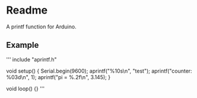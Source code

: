 # Readme

A printf function for Arduino.


## Example

'''
include "aprintf.h"

void setup()
{
  Serial.begin(9600);
  aprintf("%10s\n", "test");
  aprintf("counter: %03d\n", 1);
  aprintf("pi = %.2f\n", 3.145);
}

void loop() {}
'''


